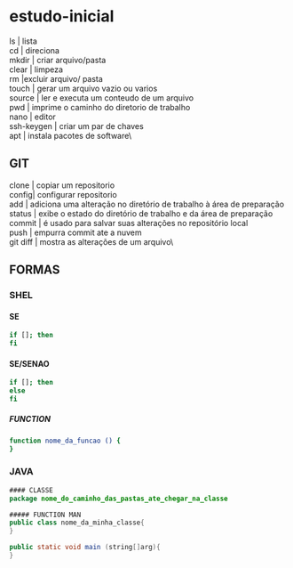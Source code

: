 # estudo-inicial


ls | lista\
cd | direciona\
mkdir | criar arquivo/pasta\
clear | limpeza\
rm |excluir arquivo/ pasta\
touch | gerar um arquivo vazio ou varios\
source | ler e executa um conteudo de um arquivo\
pwd | imprime o caminho do diretorio de trabalho\
nano | editor\
ssh-keygen | criar um par de chaves\
apt | instala pacotes de software\
  
## GIT 
clone | copiar um repositorio\
config| configurar repositorio\
add | adiciona uma alteração no diretório de trabalho à área de preparação\
status |  exibe o estado do diretório de trabalho e da área de preparação\
commit |  é usado para salvar suas alterações no repositório local\
push | empurra commit ate a nuvem\
git diff | mostra as alterações de um arquivo\


## FORMAS 

### SHEL

#### SE
```sh
if []; then
fi
```

#### SE/SENAO
```sh
if []; then
else
fi
```

##### FUNCTION
```sh
function nome_da_funcao () {
}
```

### JAVA
```java
#### CLASSE
package nome_do_caminho_das_pastas_ate_chegar_na_classe
```

```java
##### FUNCTION MAN
public class nome_da_minha_classe{
}

public static void main (string[]arg){
}
```